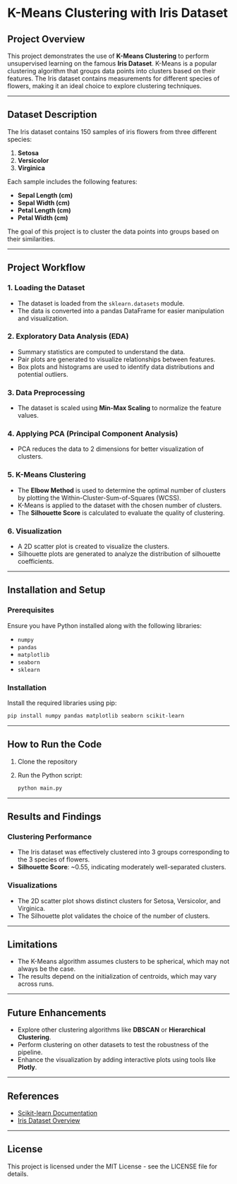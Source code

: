 # K-Means Clustering with Iris Dataset

## Project Overview
This project demonstrates the use of **K-Means Clustering** to perform unsupervised learning on the famous **Iris Dataset**. K-Means is a popular clustering algorithm that groups data points into clusters based on their features. The Iris dataset contains measurements for different species of flowers, making it an ideal choice to explore clustering techniques.

---

## Dataset Description
The Iris dataset contains 150 samples of iris flowers from three different species:
1. **Setosa**
2. **Versicolor**
3. **Virginica**

Each sample includes the following features:
- **Sepal Length (cm)**
- **Sepal Width (cm)**
- **Petal Length (cm)**
- **Petal Width (cm)**

The goal of this project is to cluster the data points into groups based on their similarities.

---

## Project Workflow

### 1. Loading the Dataset
- The dataset is loaded from the `sklearn.datasets` module.
- The data is converted into a pandas DataFrame for easier manipulation and visualization.

### 2. Exploratory Data Analysis (EDA)
- Summary statistics are computed to understand the data.
- Pair plots are generated to visualize relationships between features.
- Box plots and histograms are used to identify data distributions and potential outliers.

### 3. Data Preprocessing
- The dataset is scaled using **Min-Max Scaling** to normalize the feature values.

### 4. Applying PCA (Principal Component Analysis)
- PCA reduces the data to 2 dimensions for better visualization of clusters.

### 5. K-Means Clustering
- The **Elbow Method** is used to determine the optimal number of clusters by plotting the Within-Cluster-Sum-of-Squares (WCSS).
- K-Means is applied to the dataset with the chosen number of clusters.
- The **Silhouette Score** is calculated to evaluate the quality of clustering.

### 6. Visualization
- A 2D scatter plot is created to visualize the clusters.
- Silhouette plots are generated to analyze the distribution of silhouette coefficients.

---

## Installation and Setup
### Prerequisites
Ensure you have Python installed along with the following libraries:
- `numpy`
- `pandas`
- `matplotlib`
- `seaborn`
- `sklearn`

### Installation
Install the required libraries using pip:
```bash
pip install numpy pandas matplotlib seaborn scikit-learn
```

---

## How to Run the Code
1. Clone the repository

2. Run the Python script:
   ```bash
   python main.py
   ```

---

## Results and Findings
### Clustering Performance
- The Iris dataset was effectively clustered into 3 groups corresponding to the 3 species of flowers.
- **Silhouette Score**: ~0.55, indicating moderately well-separated clusters.

### Visualizations
- The 2D scatter plot shows distinct clusters for Setosa, Versicolor, and Virginica.
- The Silhouette plot validates the choice of the number of clusters.

---

## Limitations
- The K-Means algorithm assumes clusters to be spherical, which may not always be the case.
- The results depend on the initialization of centroids, which may vary across runs.

---

## Future Enhancements
- Explore other clustering algorithms like **DBSCAN** or **Hierarchical Clustering**.
- Perform clustering on other datasets to test the robustness of the pipeline.
- Enhance the visualization by adding interactive plots using tools like **Plotly**.

---

## References
- [Scikit-learn Documentation](https://scikit-learn.org/stable/modules/clustering.html)
- [Iris Dataset Overview](https://en.wikipedia.org/wiki/Iris_flower_data_set)

---

## License
This project is licensed under the MIT License - see the LICENSE file for details.